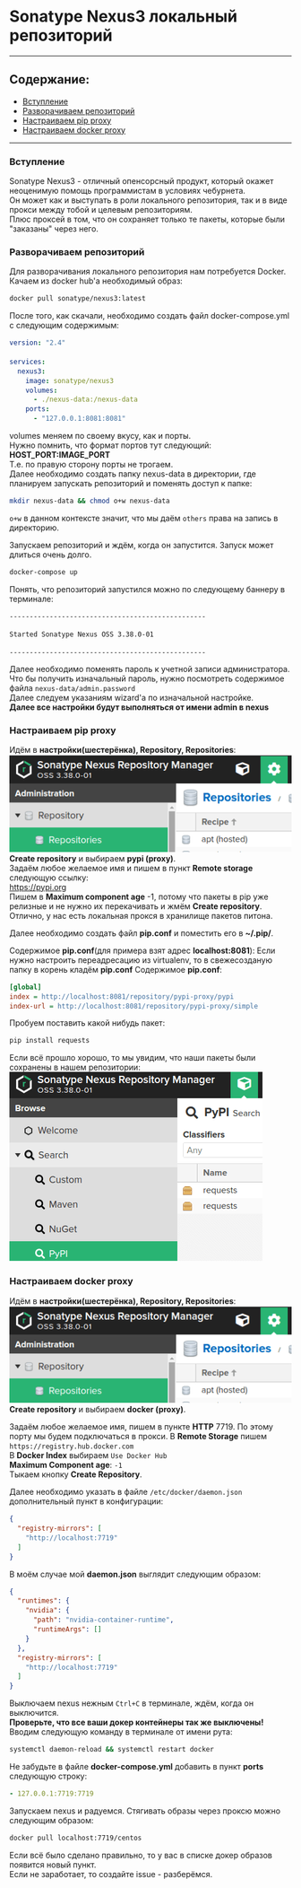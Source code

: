 # Sonatype Nexus3 локальный репозиторий  

---
## Содержание:
* [Вступление](#вступление)
* [Разворачиваем репозиторий](#разворачиваем-репозиторий)
* [Настраиваем pip proxy](#настраиваем-pip-proxy)
* [Настраиваем docker proxy](#настраиваем-docker-proxy)
---

### Вступление
Sonatype Nexus3 - отличный опенсорсный продукт, который окажет неоценимую помощь программистам в условиях чебурнета.  
Он может как и выступать в роли локального репозитория, так и в виде прокси между тобой и целевым репозиториям.  
Плюс проксей в том, что он сохраняет только те пакеты, которые были "заказаны" через него.  

### Разворачиваем репозиторий
Для разворачивания локального репозитория нам потребуется Docker.  
Качаем из docker hub'а необходимый образ:
```bash
docker pull sonatype/nexus3:latest
```

После того, как скачали, необходимо создать файл docker-compose.yml с следующим содержимым:

```yml
version: "2.4"

services:
  nexus3:
    image: sonatype/nexus3
    volumes:
      - ./nexus-data:/nexus-data
    ports:
      - "127.0.0.1:8081:8081"
```

volumes меняем по своему вкусу, как и порты.  
Нужно помнить, что формат портов тут следующий: **HOST_PORT:IMAGE_PORT**  
Т.е. по правую сторону порты не трогаем.  
Далее необходимо создать папку nexus-data в директории, где планируем запускать репозиторий и поменять доступ к папке: 
```bash
mkdir nexus-data && chmod o+w nexus-data
```
`o+w` в данном контексте значит, что мы даём `others` права на запись в директорию.  

Запускаем репозиторий и ждём, когда он запустится. Запуск может длиться очень долго.
```bash
docker-compose up
```
Понять, что репозиторий запустился можно по следующему баннеру в терминале:  
```
-------------------------------------------------

Started Sonatype Nexus OSS 3.38.0-01

-------------------------------------------------
```

Далее необходимо поменять пароль к учетной записи администратора. Что бы получить изначальный пароль, нужно посмотреть содержимое файла `nexus-data/admin.password`  
Далее следуем указаниям wizard'а по изначальной настройке.  
**Далее все настройки будут выполняться от имени admin в nexus**  

### Настраиваем pip proxy

Идём в **настройки(шестерёнка), Repository, Repositories**:  
![nexus repository location](images/nexus3RepositoriesLocation.png)  
**Create repository** и выбираем **pypi (proxy)**.  
Задаём любое желаемое имя и пишем в пункт **Remote storage** следующую ссылку:  
https://pypi.org  
Пишем в **Maximum component age** -1, потому что пакеты в pip уже релизные и не нужно их перекачивать и жмём **Create repository**.   
Отлично, у нас есть локальная прокся в хранилище пакетов питона.  

Далее необходимо создать файл **pip.conf** и поместить его в **~/.pip/**.

Содержимое **pip.conf**(для примера взят адрес **localhost:8081**):
Если нужно настроить переадресацию из virtualenv, то в свежесозданую папку в корень кладём **pip.conf**
Содержимое **pip.conf**:
```ini
[global]
index = http://localhost:8081/repository/pypi-proxy/pypi
index-url = http://localhost:8081/repository/pypi-proxy/simple
```

Пробуем поставить какой нибудь пакет:
```bash
pip install requests
```
Если всё прошло хорошо, то мы увидим, что наши пакеты были сохранены в нашем репозитории:  
![pypiPacketsList](images/nexus3PypiPacketsList.png)

### Настраиваем docker proxy

Идём в **настройки(шестерёнка), Repository, Repositories**:  
![nexus repository location](images/nexus3RepositoriesLocation.png)  
**Create repository** и выбираем **docker (proxy)**.  

Задаём любое желаемое имя, пишем в пункте **HTTP** 7719. По этому порту мы будем подключаться в прокси.
В **Remote Storage** пишем `https://registry.hub.docker.com`  
В **Docker Index** выбираем `Use Docker Hub`  
**Maximum Component age**: `-1`  
Тыкаем кнопку **Create Repository**.

Далее необходимо указать в файле `/etc/docker/daemon.json` дополнительный пункт в конфигурации:  
```json
{
  "registry-mirrors": [
    "http://localhost:7719"
  ]
}
```
В моём случае мой **daemon.json** выглядит следующим образом:
```json
{
  "runtimes": {
    "nvidia": {
      "path": "nvidia-container-runtime",
      "runtimeArgs": []
    }
  },
  "registry-mirrors": [
    "http://localhost:7719"
  ]
}
```

Выключаем nexus нежным `Ctrl+C` в терминале, ждём, когда он выключится.  
**Проверьте, что все ваши докер контейнеры так же выключены!**  
Вводим следующую команду в терминале от имени рута:
```bash
systemctl daemon-reload && systemctl restart docker
```
Не забудьте в файле **docker-compose.yml** добавить в пункт **ports** следующую строку:
```yaml
- 127.0.0.1:7719:7719
```
Запускаем nexus и радуемся.
Стягивать образы через проксю можно следующим образом:

```bash
docker pull localhost:7719/centos
```
Если всё было сделано правильно, то у вас в списке докер образов появится новый пункт.  
Если не заработает, то создайте issue - разберёмся.  
